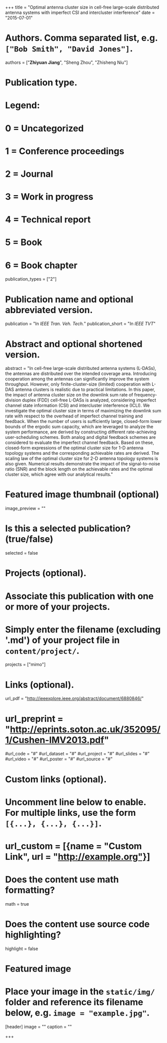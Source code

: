 +++
title = "Optimal antenna cluster size in cell-free large-scale distributed antenna systems with imperfect CSI and intercluster interference"
date = "2015-07-01"

# Authors. Comma separated list, e.g. `["Bob Smith", "David Jones"]`.
authors = ["**Zhiyuan Jiang**", "Sheng Zhou", "Zhisheng Niu"]

# Publication type.
# Legend:
# 0 = Uncategorized
# 1 = Conference proceedings
# 2 = Journal
# 3 = Work in progress
# 4 = Technical report
# 5 = Book
# 6 = Book chapter
publication_types = ["2"]

# Publication name and optional abbreviated version.
publication = "In *IEEE Tran. Veh. Tech.*"
publication_short = "In *IEEE TVT*"

# Abstract and optional shortened version.
abstract = "In cell-free large-scale distributed antenna systems (L-DASs), the antennas are distributed over the intended coverage area. Introducing cooperation among the antennas can significantly improve the system throughput. However, only finite-cluster-size (limited) cooperation with L-DAS antenna clusters is realistic due to practical limitations. In this paper, the impact of antenna cluster size on the downlink sum rate of frequency-division duplex (FDD) cell-free L-DASs is analyzed, considering imperfect channel state information (CSI) and intercluster interference (ICLI). We investigate the optimal cluster size in terms of maximizing the downlink sum rate with respect to the overhead of imperfect channel training and feedback. When the number of users is sufficiently large, closed-form lower bounds of the ergodic sum capacity, which are leveraged to analyze the system performance, are derived by constructing different rate-achieving user-scheduling schemes. Both analog and digital feedback schemes are considered to evaluate the imperfect channel feedback. Based on these, closed-form expressions of the optimal cluster size for 1-D antenna topology systems and the corresponding achievable rates are derived. The scaling law of the optimal cluster size for 2-D antenna topology systems is also given. Numerical results demonstrate the impact of the signal-to-noise ratio (SNR) and the block length on the achievable rates and the optimal cluster size, which agree with our analytical results."

# Featured image thumbnail (optional)
image_preview = ""

# Is this a selected publication? (true/false)
selected = false

# Projects (optional).
#   Associate this publication with one or more of your projects.
#   Simply enter the filename (excluding '.md') of your project file in `content/project/`.
projects = ["mimo"]

# Links (optional).
url_pdf = "http://ieeexplore.ieee.org/abstract/document/6880846/"
# url_preprint = "http://eprints.soton.ac.uk/352095/1/Cushen-IMV2013.pdf"
#url_code = "#"
#url_dataset = "#"
#url_project = "#"
#url_slides = "#"
#url_video = "#"
#url_poster = "#"
#url_source = "#"

# Custom links (optional).
#   Uncomment line below to enable. For multiple links, use the form `[{...}, {...}, {...}]`.
# url_custom = [{name = "Custom Link", url = "http://example.org"}]

# Does the content use math formatting?
math = true

# Does the content use source code highlighting?
highlight = false

# Featured image
# Place your image in the `static/img/` folder and reference its filename below, e.g. `image = "example.jpg"`.
[header]
image = ""
caption = ""

+++


